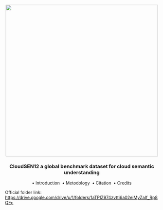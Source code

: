 <h1 align="center">
  <br>
  <img src=https://user-images.githubusercontent.com/54723897/113516465-b4650480-957a-11eb-8a1c-ace9b0917a8c.jpg width=500px>
  <br>    
</h1>

<h3 align="center">CloudSEN12 a global benchmark dataset for cloud semantic understanding</h3>

<p align="center">  
  • 
  <a href="#introduction">Introduction</a> &nbsp;•  
  <a href="#metodology">Metodology</a> &nbsp;•
  <a href="#citation">Citation</a> &nbsp;•
  <a href="#credits">Credits</a>  
</p>


Official folder link:
https://drive.google.com/drive/u/1/folders/1aTPIZ974zvtti6a02eiMyZaIf_Rp8QEc








